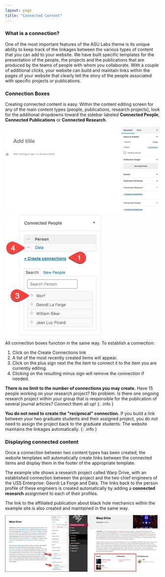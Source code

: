```yaml
---
layout: page
title: "Connected Content"
---
```


### What is a connection?

One of the most important features of the ASU Labs theme is its unique ability to keep track of the linkages between the various types of content that you can add to your website. We have built specific templates for the presentation of the people, the projects and the publications that are produced by the teams of people with whom you collaborate. With a couple of additional clicks, your website can build and maintain links within the pages of your website that clearly tell the story of the people associated with specific projects or publications.

### Connection Boxes

Creating connected content is easy. Within the content editing screen for any of the main content types (people, publications, research projects), look for the additional dropdowns toward the sidebar labeled **Connected People**, **Connected Publications** or **Connected Research**.

<div class="lightbox">
    <a href="../assets/img/connections-location.jpg">
        <img src="../assets/img/connections-location.jpg" alt="Screen shot: Location of connection boxes within the post editor." />
    </a>
        <a href="../assets/img/connections-steps.jpg">
        <img src="../assets/img/connections-steps.jpg" alt="Screen shot: Steps needed to create and remove a connection." />
    </a>
</div>

All connection boxes function in the same way. To establish a connection:

1. Click on the Create Connections link
1. A list of the most recently created items will appear.
1. Click on the plus sign next the the item to connect it to the item you are currently editing.
1. Clicking on the resulting minus sign will remove the connection if needed.

**There is no limit to the number of connections you may create.** Have 15 people working on your research project? No problem. Is there one ongoing research project within your group that is responsible for the publication of several journal articles? Connect them all up!
{: .info }

**You do not need to create the "reciprocal" connection.** If you build a link between your two graduate students and their assigned project, you do not need to assign the project back to the graduate students. The website maintains the linkages automatically.
{: .info }

### Displaying connected content

Once a connection between two content types has been created, the website templates will automatically create links between the connected items and display them in the footer of the appropriate template.

The example site shows a research project called Warp Drive, with an established connection between the project and the two chief engineers of the USS Enterprise: Geordi La Forge and Data. The links back to the person profile of these engineers is created automatically by adding a **connected research** assignment to each of their profiles.

The link to the affiliated publication about black hole mechanics within the example site is also created and maintained in the same way.

![Screen Shot: Two screens, side by side. Left: Post editor screen reflecting the existing connections between two people and one project. Right: The resulting displayed links and bullet points within the template's footer section. ](../assets/img/connections-warp-example.jpg)
